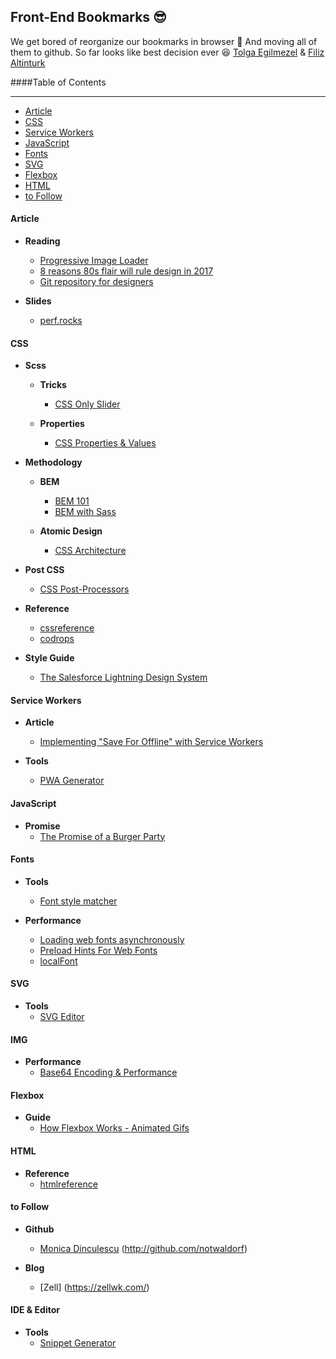 ## Front-End Bookmarks :sunglasses:

We get bored of reorganize our bookmarks in browser :punch: And moving all of them to github. So far looks like best decision ever :laughing: [Tolga Egilmezel](https://github.com/Tolga-Egilmezel/) & [Filiz Altinturk](https://github.com/filiz137/)

####Table of Contents

---

+ [Article](#article)
+ [CSS](#css)
+ [Service Workers](#serviceworkers)
+ [JavaScript](#javascript)
+ [Fonts](#fonts)
+ [SVG](#svg)
+ [Flexbox](#flexbox)
+ [HTML](#html)
+ [to Follow](#tofollow)

#### Article

- __Reading__
  + [Progressive Image Loader](https://www.sitepoint.com/how-to-build-your-own-progressive-image-loader/)
  + [8 reasons 80s flair will rule design in 2017](http://www.webdesignerdepot.com/2017/01/8-reasons-80s-flair-will-rule-design-in-2017/)
  + [Git repository for designers](https://blog.prototypr.io/git-repository-for-designers-abstract-sketch-9138cf6ab9b1#.cehalx4e2)
  
- __Slides__
  + [perf.rocks](http://perf.rocks/)

#### CSS

- __Scss__
  - __Tricks__
    + [CSS Only Slider](https://blog.significa.pt/css-only-slider-71727effff0b#.3fmdqg71g)
    
  - __Properties__
    + [CSS Properties & Values](https://css-tricks.com/lets-look-50-interesting-css-properties-values/)
    
- __Methodology__
  - __BEM__
    + [BEM 101](https://css-tricks.com/bem-101/)
    + [BEM with Sass](http://alwaystwisted.com/articles/2014-02-27-even-easier-bem-ing-with-sass-33)
    
  - __Atomic Design__
    + [CSS Architecture](http://bradfrost.com/blog/post/css-architecture-for-design-systems/)

- __Post CSS__
  + [CSS Post-Processors](http://www.hongkiat.com/blog/css-post-processors-tips-resources/)
  
- __Reference__
  + [cssreference](http://cssreference.io/)
  + [codrops](https://tympanus.net/codrops/css_reference/)
  
- __Style Guide__
  + [The Salesforce Lightning Design System](https://lightningdesignsystem.com)

#### Service Workers

- __Article__
  + [Implementing "Save For Offline" with Service Workers](https://una.im/save-offline/#💁)
  
- __Tools__
   + [PWA Generator](http://preview.pwabuilder.com/generator)

#### JavaScript

- __Promise__
  + [The Promise of a Burger Party](http://kosamari.com/notes/the-promise-of-a-burger-party)

#### Fonts

- __Tools__
  + [Font style matcher](https://meowni.ca/font-style-matcher/)

- __Performance__
  + [Loading web fonts asynchronously](https://calendar.perfplanet.com/2016/loading-web-fonts-asynchronously/)
  + [Preload Hints For Web Fonts](http://bramstein.com/writing/preload-hints-for-web-fonts.html)
  + [localFont](https://jaicab.com/localFont/)
  
#### SVG

- __Tools__
  + [SVG Editor](http://petercollingridge.appspot.com/svg-editor/)
  
#### IMG
- __Performance__
    + [Base64 Encoding & Performance](https://csswizardry.com/2017/02/base64-encoding-and-performance/)

  
#### Flexbox
- __Guide__
  + [How Flexbox Works - Animated Gifs](https://medium.freecodecamp.com/an-animated-guide-to-flexbox-d280cf6afc35#.5ma2qqf5l)

#### HTML
- __Reference__
  + [htmlreference](http://htmlreference.io/)

#### to Follow

- __Github__
  + [Monica Dinculescu](http://meowni.ca) (http://github.com/notwaldorf)
  
- __Blog__
  + [Zell] (https://zellwk.com/)
  
#### IDE & Editor
- __Tools__
   + [Snippet Generator](https://snippets.now.sh/)
